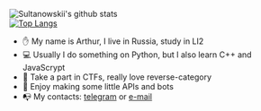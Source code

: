 ![Sultanowskii's github stats](https://github-readme-stats.vercel.app/api?username=sultanowskii&show_icons=true&theme=buefy&count_private=true&custom_title=Sultanowskii's+stats&title_color=ff6e96&icon_color=7957d5)
<br>[![Top Langs](https://github-readme-stats.vercel.app/api/top-langs/?username=sultanowskii&layout=compact&theme=buefy&custom_title=Sultanowskii's+Most+Used+Languages&title_color=ff6e96)](https://github.com/sultanowskii)
- ✋ My name is Arthur, I live in Russia, study in LI2
- 💻 Usually I do something on Python, but I also learn C++ and JavaScrypt
- 🚩 Take a part in CTFs, really love reverse-category
- 📱 Enjoy making some little APIs and bots
- 📭 My contacts: [telegram](https://t.me/sultanowskii) or [e-mail](mailto:dsr431@yandex.ru)
